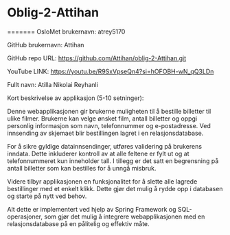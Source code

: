 # Oblig-2-Attihan

======= OsloMet brukernavn: atrey5170

GitHub brukernavn: Attihan

GitHub repo URL: https://github.com/Attihan/oblig-2-Attihan.git

YouTube LINK: https://youtu.be/R9SxVpseQn4?si=hOFOBH-wN_qQ3LDn

Fullt navn: Atilla Nikolai Reyhanli

Kort beskrivelse av applikasjon (5-10 setninger):


Denne webapplikasjonen gir brukerne muligheten til å bestille billetter til ulike filmer. Brukerne kan velge ønsket film, antall billetter og oppgi personlig informasjon som navn, telefonnummer og e-postadresse. Ved innsending av skjemaet blir bestillingen lagret i en relasjonsdatabase.

For å sikre gyldige datainnsendinger, utføres validering på brukerens inndata. Dette inkluderer kontroll av at alle feltene er fylt ut og at telefonnummeret kun inneholder tall. I tillegg er det satt en begrensning på antall billetter som kan bestilles for å unngå misbruk.

Videre tilbyr applikasjonen en funksjonalitet for å slette alle lagrede bestillinger med et enkelt klikk. Dette gjør det mulig å rydde opp i databasen og starte på nytt ved behov.

Alt dette er implementert ved hjelp av Spring Framework og SQL-operasjoner, som gjør det mulig å integrere webapplikasjonen med en relasjonsdatabase på en pålitelig og effektiv måte.